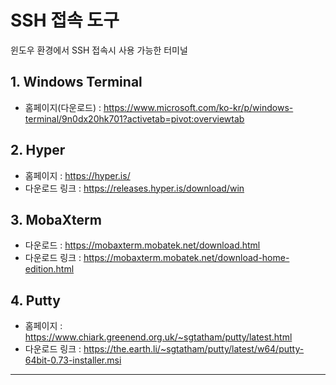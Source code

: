 # SSH 접속 도구

윈도우 환경에서 SSH 접속시 사용 가능한 터미널

## 1. Windows Terminal

- 홈페이지(다운로드) : https://www.microsoft.com/ko-kr/p/windows-terminal/9n0dx20hk701?activetab=pivot:overviewtab

## 2. Hyper

- 홈페이지 : https://hyper.is/
- 다운로드 링크 : https://releases.hyper.is/download/win

## 3. MobaXterm

- 다운로드 : https://mobaxterm.mobatek.net/download.html
- 다운로드 링크 : https://mobaxterm.mobatek.net/download-home-edition.html

## 4. Putty

- 홈페이지 : https://www.chiark.greenend.org.uk/~sgtatham/putty/latest.html
- 다운로드 링크 : https://the.earth.li/~sgtatham/putty/latest/w64/putty-64bit-0.73-installer.msi


----